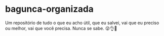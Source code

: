 # bagunca-organizada
Um repositório de tudo o que eu acho útil, que eu salvei, vai que eu preciso ou melhor, vai que você precisa. Nunca se sabe. 😜👌💁
